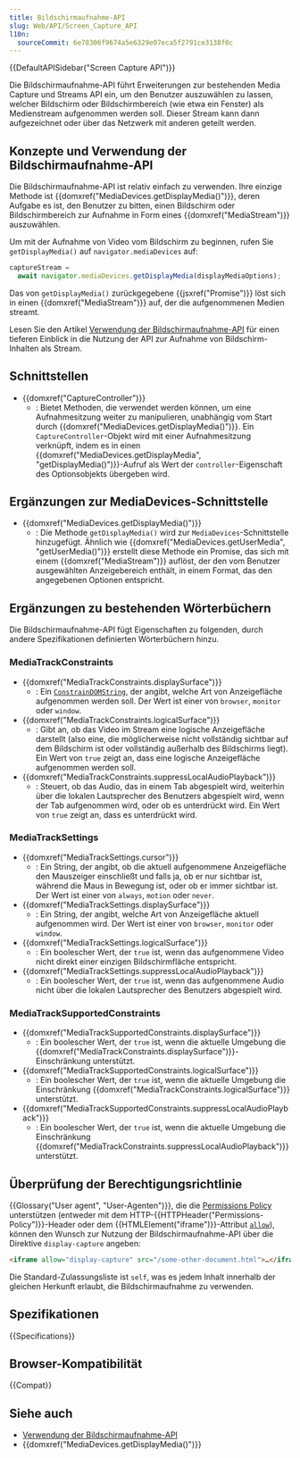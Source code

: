 ```yaml
---
title: Bildschirmaufnahme-API
slug: Web/API/Screen_Capture_API
l10n:
  sourceCommit: 6e78306f9674a5e6329e07eca5f2791ce3138f0c
---
```


{{DefaultAPISidebar("Screen Capture API")}}

Die Bildschirmaufnahme-API führt Erweiterungen zur bestehenden Media Capture und Streams API ein, um den Benutzer auszuwählen zu lassen, welcher Bildschirm oder Bildschirmbereich (wie etwa ein Fenster) als Medienstream aufgenommen werden soll. Dieser Stream kann dann aufgezeichnet oder über das Netzwerk mit anderen geteilt werden.

## Konzepte und Verwendung der Bildschirmaufnahme-API

Die Bildschirmaufnahme-API ist relativ einfach zu verwenden. Ihre einzige Methode ist {{domxref("MediaDevices.getDisplayMedia()")}}, deren Aufgabe es ist, den Benutzer zu bitten, einen Bildschirm oder Bildschirmbereich zur Aufnahme in Form eines {{domxref("MediaStream")}} auszuwählen.

Um mit der Aufnahme von Video vom Bildschirm zu beginnen, rufen Sie `getDisplayMedia()` auf `navigator.mediaDevices` auf:

```js
captureStream =
  await navigator.mediaDevices.getDisplayMedia(displayMediaOptions);
```

Das von `getDisplayMedia()` zurückgegebene {{jsxref("Promise")}} löst sich in einen {{domxref("MediaStream")}} auf, der die aufgenommenen Medien streamt.

Lesen Sie den Artikel [Verwendung der Bildschirmaufnahme-API](/de/docs/Web/API/Screen_Capture_API/Using_Screen_Capture) für einen tieferen Einblick in die Nutzung der API zur Aufnahme von Bildschirm-Inhalten als Stream.

## Schnittstellen

- {{domxref("CaptureController")}}
  - : Bietet Methoden, die verwendet werden können, um eine Aufnahmesitzung weiter zu manipulieren, unabhängig vom Start durch {{domxref("MediaDevices.getDisplayMedia()")}}. Ein `CaptureController`-Objekt wird mit einer Aufnahmesitzung verknüpft, indem es in einen {{domxref("MediaDevices.getDisplayMedia", "getDisplayMedia()")}}-Aufruf als Wert der `controller`-Eigenschaft des Optionsobjekts übergeben wird.

## Ergänzungen zur MediaDevices-Schnittstelle

- {{domxref("MediaDevices.getDisplayMedia()")}}
  - : Die Methode `getDisplayMedia()` wird zur `MediaDevices`-Schnittstelle hinzugefügt. Ähnlich wie {{domxref("MediaDevices.getUserMedia", "getUserMedia()")}} erstellt diese Methode ein Promise, das sich mit einem {{domxref("MediaStream")}} auflöst, der den vom Benutzer ausgewählten Anzeigebereich enthält, in einem Format, das den angegebenen Optionen entspricht.

## Ergänzungen zu bestehenden Wörterbüchern

Die Bildschirmaufnahme-API fügt Eigenschaften zu folgenden, durch andere Spezifikationen definierten Wörterbüchern hinzu.

### MediaTrackConstraints

- {{domxref("MediaTrackConstraints.displaySurface")}}
  - : Ein [`ConstrainDOMString`](/de/docs/Web/API/MediaTrackConstraints#constraindomstring), der angibt, welche Art von Anzeigefläche aufgenommen werden soll. Der Wert ist einer von `browser`, `monitor` oder `window`.
- {{domxref("MediaTrackConstraints.logicalSurface")}}
  - : Gibt an, ob das Video im Stream eine logische Anzeigefläche darstellt (also eine, die möglicherweise nicht vollständig sichtbar auf dem Bildschirm ist oder vollständig außerhalb des Bildschirms liegt). Ein Wert von `true` zeigt an, dass eine logische Anzeigefläche aufgenommen werden soll.
- {{domxref("MediaTrackConstraints.suppressLocalAudioPlayback")}}
  - : Steuert, ob das Audio, das in einem Tab abgespielt wird, weiterhin über die lokalen Lautsprecher des Benutzers abgespielt wird, wenn der Tab aufgenommen wird, oder ob es unterdrückt wird. Ein Wert von `true` zeigt an, dass es unterdrückt wird.

### MediaTrackSettings

- {{domxref("MediaTrackSettings.cursor")}}
  - : Ein String, der angibt, ob die aktuell aufgenommene Anzeigefläche den Mauszeiger einschließt und falls ja, ob er nur sichtbar ist, während die Maus in Bewegung ist, oder ob er immer sichtbar ist. Der Wert ist einer von `always`, `motion` oder `never`.
- {{domxref("MediaTrackSettings.displaySurface")}}
  - : Ein String, der angibt, welche Art von Anzeigefläche aktuell aufgenommen wird. Der Wert ist einer von `browser`, `monitor` oder `window`.
- {{domxref("MediaTrackSettings.logicalSurface")}}
  - : Ein boolescher Wert, der `true` ist, wenn das aufgenommene Video nicht direkt einer einzigen Bildschirmfläche entspricht.
- {{domxref("MediaTrackSettings.suppressLocalAudioPlayback")}}
  - : Ein boolescher Wert, der `true` ist, wenn das aufgenommene Audio nicht über die lokalen Lautsprecher des Benutzers abgespielt wird.

### MediaTrackSupportedConstraints

- {{domxref("MediaTrackSupportedConstraints.displaySurface")}}
  - : Ein boolescher Wert, der `true` ist, wenn die aktuelle Umgebung die {{domxref("MediaTrackConstraints.displaySurface")}}-Einschränkung unterstützt.
- {{domxref("MediaTrackSupportedConstraints.logicalSurface")}}
  - : Ein boolescher Wert, der `true` ist, wenn die aktuelle Umgebung die Einschränkung {{domxref("MediaTrackConstraints.logicalSurface")}} unterstützt.
- {{domxref("MediaTrackSupportedConstraints.suppressLocalAudioPlayback")}}
  - : Ein boolescher Wert, der `true` ist, wenn die aktuelle Umgebung die Einschränkung {{domxref("MediaTrackConstraints.suppressLocalAudioPlayback")}} unterstützt.

## Überprüfung der Berechtigungsrichtlinie

{{Glossary("User agent", "User-Agenten")}}, die die [Permissions Policy](/de/docs/Web/HTTP/Permissions_Policy) unterstützen (entweder mit dem HTTP-{{HTTPHeader("Permissions-Policy")}}-Header oder dem {{HTMLElement("iframe")}}-Attribut [`allow`](/de/docs/Web/HTML/Element/iframe#allow)), können den Wunsch zur Nutzung der Bildschirmaufnahme-API über die Direktive `display-capture` angeben:

```html
<iframe allow="display-capture" src="/some-other-document.html">…</iframe>
```

Die Standard-Zulassungsliste ist `self`, was es jedem Inhalt innerhalb der gleichen Herkunft erlaubt, die Bildschirmaufnahme zu verwenden.

## Spezifikationen

{{Specifications}}

## Browser-Kompatibilität

{{Compat}}

## Siehe auch

- [Verwendung der Bildschirmaufnahme-API](/de/docs/Web/API/Screen_Capture_API/Using_Screen_Capture)
- {{domxref("MediaDevices.getDisplayMedia()")}}
